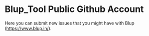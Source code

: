 # Blup_Tool Public Github Account

Here you can submit new issues that you might have with Blup (https://www.blup.in/).
